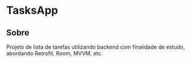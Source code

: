 

# TasksApp

## Sobre

Projeto de lista de tarefas utilizando backend com finalidade de estudo, abordando Retrofit, Room, MVVM, etc.
